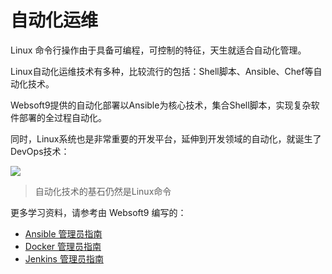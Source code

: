 # 自动化运维

Linux 命令行操作由于具备可编程，可控制的特征，天生就适合自动化管理。

Linux自动化运维技术有多种，比较流行的包括：Shell脚本、Ansible、Chef等自动化技术。

Websoft9提供的自动化部署以Ansible为核心技术，集合Shell脚本，实现复杂软件部署的全过程自动化。

同时，Linux系统也是非常重要的开发平台，延伸到开发领域的自动化，就诞生了DevOps技术：

![](https://libs.websoft9.com/Websoft9/DocsPicture/zh/linux/devops-process.png)

> 自动化技术的基石仍然是Linux命令

更多学习资料，请参考由 Websoft9 编写的：

* [Ansible 管理员指南](https://support.websoft9.com/docs/ansible/zh/)
* [Docker 管理员指南](https://support.websoft9.com/docs/docker/zh/)
* [Jenkins 管理员指南](https://support.websoft9.com/docs/jenkins/zh/)